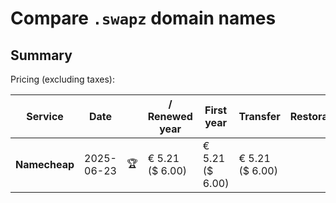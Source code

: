 # Compare `.swapz` domain names

## Summary

Pricing (excluding taxes):

| Service | Date |  | / Renewed year | First year | Transfer | Restoration |
|--|--|--|--|--|--|--|
| **Namecheap** | 2025-06-23 | 🏆 | € 5.21<br>($ 6.00) | € 5.21<br>($ 6.00) | € 5.21<br>($ 6.00) |  |
